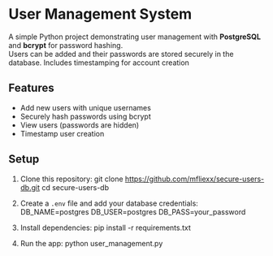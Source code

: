 # User Management System

A simple Python project demonstrating user management with **PostgreSQL** and **bcrypt** for password hashing.  
Users can be added and their passwords are stored securely in the database. Includes timestamping for account creation

## Features

- Add new users with unique usernames  
- Securely hash passwords using bcrypt  
- View users (passwords are hidden)  
- Timestamp user creation  

## Setup

1. Clone this repository:
git clone https://github.com/mfliexx/secure-users-db.git
cd secure-users-db

2. Create a `.env` file and add your database credentials:
DB_NAME=postgres
DB_USER=postgres
DB_PASS=your_password

4. Install dependencies:
pip install -r requirements.txt

5. Run the app:
python user_management.py

